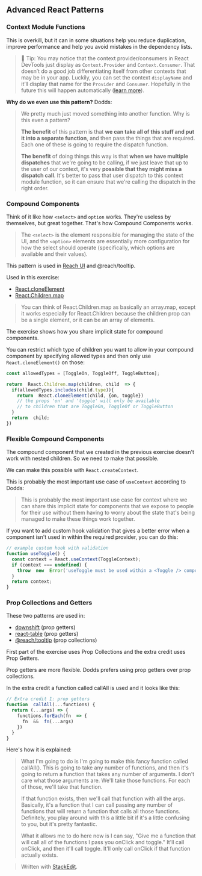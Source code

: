 ## Advanced React Patterns

### Context Module Functions

This is overkill, but it can in some situations help you reduce duplication, improve performance and help you avoid mistakes in the dependency lists.

>🦉 Tip: You may notice that the context provider/consumers in React DevTools just display as `Context.Provider` and `Context.Consumer`. That doesn’t do a good job differentiating itself from other contexts that may be in your app. Luckily, you can set the context `displayName` and it’ll display that name for the `Provider` and `Consumer`. Hopefully in the future this will happen automatically ([learn more](https://github.com/babel/babel/issues/11241)).

**Why do we even use this pattern?**
Dodds:
> We pretty much just moved something into another function. Why is this even a pattern?
> 
> **The benefit** of this pattern is that **we can take all of this stuff and put it into a separate function**, and then pass the things that are required. Each one of these is going to require the dispatch function.
> 
> **The benefit** of doing things this way is that **when we have multiple dispatches** that we're going to be calling, if we just leave that up to the user of our context, it's very **possible that they might miss a dispatch call**. It's better to pass that user dispatch to this context module function, so it can ensure that we're calling the dispatch in the right order.

### Compound Components

Think of it like how `<select>` and `option` works. They're useless by themselves, but great together. That's how Compound Components works.

>The `<select>` is the element responsible for managing the state of the UI, and the `<option>` elements are essentially more configuration for how the select should operate (specifically, which options are available and their values).

This pattern is used in [Reach UI](https://reach.tech/) and @reach/tooltip.

Used in this exercise: 
- [React.cloneElement](https://reactjs.org/docs/react-api.html#cloneelement)
- [React.Children.map](https://reactjs.org/docs/react-api.html#reactchildren)

> You can think of React.Children.map as basically an array.map, except it works especially for React.Children because the children prop can be a single element, or it can be an array of elements.

The exercise shows how you share implicit state for compound components.

You can restrict which type of children you want to allow in your compound component by specifying allowed types and then only use `React.cloneElement()` on those:

```js
const allowedTypes = [ToggleOn, ToggleOff, ToggleButton];

return  React.Children.map(children, child  => {
  if(allowedTypes.includes(child.type)){
    return  React.cloneElement(child, {on, toggle})
    // the props 'on' and 'toggle' will only be available
    // to children that are ToggleOn, ToggleOf or ToggleButton
  }
  return  child;
})
```

### Flexible Compound Components

The compound component that we created in the previous exercise doesn't work with nested children. So we need to make that possible.

We can make this possible with `React.createContext`.

This is probably the most important use case of `useContext` according to Dodds:
>This is probably the most important use case for context where we can share this implicit state for components that we expose to people for their use without them having to worry about the state that's being managed to make these things work together.

If you want to add custom hook validation that gives a better error when a component isn't used in within the required provider, you can do this:
```js
// example custom hook with validation
function useToggle() {
  const context = React.useContext(ToggleContext);
  if (context === undefined) {
    throw  new  Error('useToggle must be used within a <Toggle /> component');
  }
  return context;
}
```

### Prop Collections and Getters

These two patterns are used in:
* [downshift](https://github.com/downshift-js/downshift) (prop getters)
* [react-table](https://github.com/tannerlinsley/react-table) (prop getters)
* [@reach/tooltip](https://reacttraining.com/reach-ui/tooltip) (prop collections)

First part of the exercise uses Prop Collections and the extra credit uses Prop Getters.

Prop getters are more flexible. Dodds prefers using prop getters over prop collections.

In the extra credit a function called callAll is used and it looks like this:
```js
// Extra credit 1: prop getters
function  callAll(...functions) {
  return (...args) => {
    functions.forEach(fn  => {
      fn  &&  fn(...args)
    })
  }
}
````
Here's how it is explained:
>What I'm going to do is I'm going to make this fancy function called callAll(). This is going to take any number of functions, and then it's going to return a function that takes any number of arguments. I don't care what those arguments are. We'll take those functions. For each of those, we'll take that function.
>
>If that function exists, then we'll call that function with all the args. Basically, it's a function that I can call passing any number of functions that will return a function that calls all those functions. Definitely, you play around with this a little bit if it's a little confusing to you, but it's pretty fantastic.
>
>What it allows me to do here now is I can say, "Give me a function that will call all of the functions I pass you onClick and toggle." It'll call onClick, and then it'll call toggle. It'll only call onClick if that function actually exists.




> Written with [StackEdit](https://stackedit.io/).
<!--stackedit_data:
eyJoaXN0b3J5IjpbLTI5NzM2NTEyMywtMjE0NjEzNDAyNywxNj
M3NzI3Nzg4LDExMzg4MzM2NjEsLTE5NzQ0OTQwMDQsMTg4NTU3
NjU2MiwxMTIyNzIzMzI3LC02NTk2NjAwNDQsLTMxNjIxNDMxMS
wtMTk2MDY0NjA4NCwtMTE3NDU5MjczOSw2OTM5MDgzMjUsLTEy
MDUzOTI5MzgsLTE2NTk2ODU0NiwtNzA5Mjg1MzA3LDE1NzU2OD
gwMzUsLTEyNTk5NDAyNDYsNjQyNDQxODYxLC00MjEzMjA2Ml19

-->